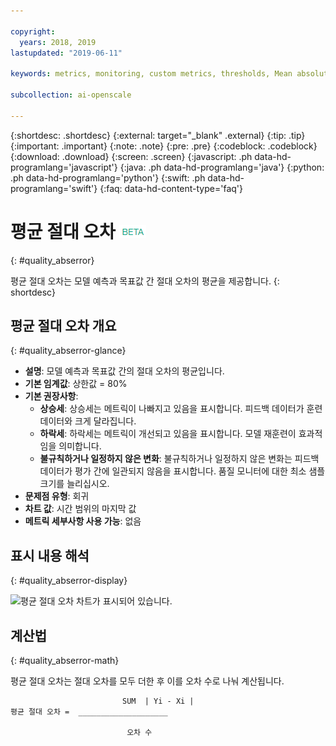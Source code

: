 ```yaml
---

copyright:
  years: 2018, 2019
lastupdated: "2019-06-11"

keywords: metrics, monitoring, custom metrics, thresholds, Mean absolute error

subcollection: ai-openscale

---
```


{:shortdesc: .shortdesc}
{:external: target="_blank" .external}
{:tip: .tip}
{:important: .important}
{:note: .note}
{:pre: .pre}
{:codeblock: .codeblock}
{:download: .download}
{:screen: .screen}
{:javascript: .ph data-hd-programlang='javascript'}
{:java: .ph data-hd-programlang='java'}
{:python: .ph data-hd-programlang='python'}
{:swift: .ph data-hd-programlang='swift'}
{:faq: data-hd-content-type='faq'}

# 평균 절대 오차 ![베타 태그](images/beta.png)
{: #quality_abserror}

평균 절대 오차는 모델 예측과 목표값 간 절대 오차의 평균을 제공합니다.
{: shortdesc}

## 평균 절대 오차 개요
{: #quality_abserror-glance}

- **설명**: 모델 예측과 목표값 간의 절대 오차의 평균입니다.
- **기본 임계값**: 상한값 = 80%
- **기본 권장사항**:
   - **상승세**: 상승세는 메트릭이 나빠지고 있음을 표시합니다. 피드백 데이터가 훈련 데이터와 크게 달라집니다.
   - **하락세**: 하락세는 메트릭이 개선되고 있음을 표시합니다. 모델 재훈련이 효과적임을 의미합니다.
   - **불규칙하거나 일정하지 않은 변화**: 불규칙하거나 일정하지 않은 변화는 피드백 데이터가 평가 간에 일관되지 않음을 표시합니다. 품질 모니터에 대한 최소 샘플 크기를 늘리십시오.
- **문제점 유형**: 회귀
- **차트 값**: 시간 범위의 마지막 값
- **메트릭 세부사항 사용 가능**: 없음

## 표시 내용 해석
{: #quality_abserror-display}

![평균 절대 오차 차트가 표시되어 있습니다.](images/xxxx.png)

## 계산법
{: #quality_abserror-math}

평균 절대 오차는 절대 오차를 모두 더한 후 이를 오차 수로 나눠 계산됩니다. 

```
                         SUM  | Yi - Xi |
평균 절대 오차 =  ____________________

                          오차 수
```
